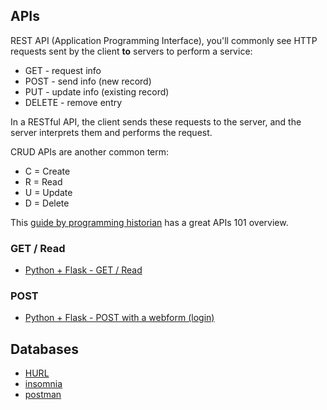 ## APIs

REST API (Application Programming Interface), you'll commonly see HTTP requests sent by the client **to** servers to perform a service:
- GET - request info
- POST - send info (new record)
- PUT - update info (existing record)
- DELETE - remove entry

In a RESTful API, the client sends these requests to the server, and the server interprets them and performs the request.

CRUD APIs are another common term:
- C = Create
- R = Read
- U = Update
- D = Delete

This [guide by programming historian](https://programminghistorian.org/en/lessons/creating-apis-with-python-and-flask) has a great APIs 101 overview.

### GET / Read

- [Python + Flask - GET / Read](https://programminghistorian.org/en/lessons/creating-apis-with-python-and-flask)

### POST

- [Python + Flask - POST with a webform (login)](https://pythonbasics.org/flask-http-methods/)

## Databases

- [HURL](https://github.com/Orange-OpenSource/hurl)
- [insomnia](https://docs.insomnia.rest/insomnia/send-your-first-request)
- [postman](https://www.postman.com/)